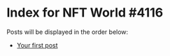 # Index for NFT World #4116
Posts will be displayed in the order below:

- [Your first post](./001-first.md)

